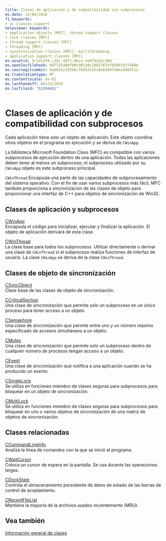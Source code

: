 ```yaml
---
title: Clases de aplicación y de compatibilidad con subprocesos
ms.date: 11/04/2016
f1_keywords:
- vc.classes.support
helpviewer_keywords:
- application objects [MFC], thread support classes
- lock classes [MFC]
- thread support classes [MFC]
- threading [MFC]
- synchronization classes [MFC], multithreading
- application support classes [MFC]
ms.assetid: 3c1d14fd-c35c-48f1-86ce-1e0f9a32c36d
ms.openlocfilehash: 667725a60fb0c907a9c2d017674f9d097d1f4946
ms.sourcegitcommit: 0ab61bc3d2b6cfbd52a16c6ab2b97a8ea1864f12
ms.translationtype: MT
ms.contentlocale: es-ES
ms.lasthandoff: 04/23/2019
ms.locfileid: "62394681"
---
```

# <a name="application-and-thread-support-classes"></a>Clases de aplicación y de compatibilidad con subprocesos

Cada aplicación tiene solo un objeto de aplicación; Este objeto coordina otros objetos en el programa en ejecución y se deriva de `CWinApp`.

La biblioteca Microsoft Foundation Class (MFC) es compatible con varios subprocesos de ejecución dentro de una aplicación. Todas las aplicaciones deben tener al menos un subproceso; el subproceso utilizado por su `CWinApp` objeto es este subproceso principal.

`CWinThread` Encapsula una parte de las capacidades de subprocesamiento del sistema operativo. Con el fin de usar varios subprocesos más fácil, MFC también proporciona a sincronización de las clases de objeto para proporcionar una interfaz de C++ para objetos de sincronización de Win32.

## <a name="application-and-thread-classes"></a>Clases de aplicación y subprocesos

[CWinApp](../mfc/reference/cwinapp-class.md)<br/>
Encapsula el código para inicializar, ejecutar y finalizar la aplicación. El objeto de aplicación derivará de esta clase.

[CWinThread](../mfc/reference/cwinthread-class.md)<br/>
La clase base para todos los subprocesos. Utilizar directamente o derivar una clase de `CWinThread` si el subproceso realiza funciones de interfaz de usuario. La clase `CWinApp` se deriva de la clase `CWinThread`.

## <a name="synchronization-object-classes"></a>Clases de objeto de sincronización

[CSyncObject](../mfc/reference/csyncobject-class.md)<br/>
Clase base de las clases de objeto de sincronización.

[CCriticalSection](../mfc/reference/ccriticalsection-class.md)<br/>
Una clase de sincronización que permite solo un subproceso en un único proceso para tener acceso a un objeto.

[CSemaphore](../mfc/reference/csemaphore-class.md)<br/>
Una clase de sincronización que permite entre uno y un número máximo especificado de accesos simultáneos a un objeto.

[CMutex](../mfc/reference/cmutex-class.md)<br/>
Una clase de sincronización que permite solo un subproceso dentro de cualquier número de procesos tengan acceso a un objeto.

[CEvent](../mfc/reference/cevent-class.md)<br/>
Una clase de sincronización que notifica a una aplicación cuando se ha producido un evento.

[CSingleLock](../mfc/reference/csinglelock-class.md)<br/>
Se utiliza en funciones miembro de clases seguras para subprocesos para bloquear en un objeto de sincronización.

[CMultiLock](../mfc/reference/cmultilock-class.md)<br/>
Se utiliza en funciones miembro de clases seguras para subprocesos para bloquear en uno o varios objetos de sincronización de una matriz de objetos de sincronización.

## <a name="related-classes"></a>Clases relacionadas

[CCommandLineInfo](../mfc/reference/ccommandlineinfo-class.md)<br/>
Analiza la línea de comandos con la que se inició el programa.

[CWaitCursor](../mfc/reference/cwaitcursor-class.md)<br/>
Coloca un cursor de espera en la pantalla. Se usa durante las operaciones largas.

[CDockState](../mfc/reference/cdockstate-class.md)<br/>
Controla el almacenamiento persistente de datos de estado de las barras de control de acoplamiento.

[CRecentFileList](../mfc/reference/crecentfilelist-class.md)<br/>
Mantiene la mayoría de la archivos usados recientemente (MRU).

## <a name="see-also"></a>Vea también

[Información general de clases](../mfc/class-library-overview.md)
